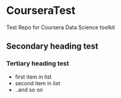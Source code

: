 # CourseraTest
Test Repo for Coursera Data Science toolkit
## Secondary heading test
### Tertiary heading test
* first item in list
* second item in list
* ..and so on
